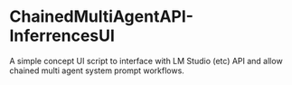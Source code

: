 # ChainedMultiAgentAPI-InferrencesUI
A simple concept UI script to interface with LM Studio (etc) API and allow chained multi agent system prompt workflows.
